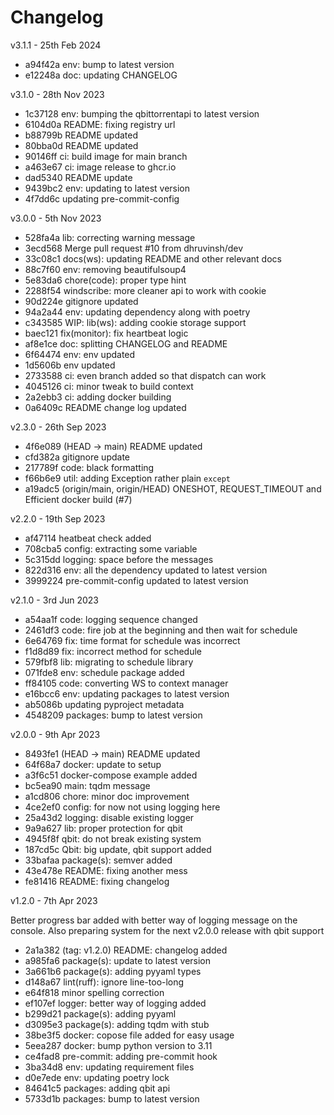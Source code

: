 # Changelog

v3.1.1 - 25th Feb 2024

- a94f42a env: bump to latest version
- e12248a doc: updating CHANGELOG

v3.1.0 - 28th Nov 2023

- 1c37128 env: bumping the qbittorrentapi to latest version
- 6104d0a README: fixing registry url
- b88799b README updated
- 80bba0d README updated
- 90146ff ci: build image for main branch
- a463e67 ci: image release to ghcr.io
- dad5340 README update
- 9439bc2 env: updating to latest version
- 4f7dd6c updating pre-commit-config

v3.0.0 - 5th Nov 2023

- 528fa4a lib: correcting warning message
- 3ecd568 Merge pull request #10 from dhruvinsh/dev
- 33c08c1 docs(ws): updating README and other relevant docs
- 88c7f60 env: removing beautifulsoup4
- 5e83da6 chore(code): proper type hint
- 2288f54 windscribe: more cleaner api to work with cookie
- 90d224e gitignore updated
- 94a2a44 env: updating dependency along with poetry
- c343585 WIP: lib(ws): adding cookie storage support
- baec121 fix(monitor): fix heartbeat logic
- af8e1ce doc: splitting CHANGELOG and README
- 6f64474 env: env updated
- 1d5606b env updated
- 2733588 ci: even branch added so that dispatch can work
- 4045126 ci: minor tweak to build context
- 2a2ebb3 ci: adding docker building
- 0a6409c README change log updated

v2.3.0 - 26th Sep 2023

- 4f6e089 (HEAD -> main) README updated
- cfd382a gitignore update
- 217789f code: black formatting
- f66b6e9 util: adding Exception rather plain `except`
- a19adc5 (origin/main, origin/HEAD) ONESHOT, REQUEST_TIMEOUT and Efficient docker build (#7)

v2.2.0 - 19th Sep 2023

- af47114 heatbeat check added
- 708cba5 config: extracting some variable
- 5c315dd logging: space before the messages
- 822d316 env: all the dependency updated to latest version
- 3999224 pre-commit-config updated to latest version

v2.1.0 - 3rd Jun 2023

- a54aa1f code: logging sequence changed
- 2461df3 code: fire job at the beginning and then wait for schedule
- 6e64769 fix: time format for schedule was incorrect
- f1d8d89 fix: incorrect method for schedule
- 579fbf8 lib: migrating to schedule library
- 071fde8 env: schedule package added
- ff84105 code: converting WS to context manager
- e16bcc6 env: updating packages to latest version
- ab5086b updating pyproject metadata
- 4548209 packages: bump to latest version

v2.0.0 - 9th Apr 2023

- 8493fe1 (HEAD -> main) README updated
- 64f68a7 docker: update to setup
- a3f6c51 docker-compose example added
- bc5ea90 main: tqdm message
- a1cd806 chore: minor doc improvement
- 4ce2ef0 config: for now not using logging here
- 25a43d2 logging: disable existing logger
- 9a9a627 lib: proper protection for qbit
- 4945f8f qbit: do not break existing system
- 187cd5c Qbit: big update, qbit support added
- 33bafaa package(s): semver added
- 43e478e README: fixing another mess
- fe81416 README: fixing changelog

v1.2.0 - 7th Apr 2023

Better progress bar added with better way of logging message on the console. Also preparing system for the next v2.0.0 release with qbit support

- 2a1a382 (tag: v1.2.0) README: changelog added
- a985fa6 package(s): update to latest version
- 3a661b6 package(s): adding pyyaml types
- d148a67 lint(ruff): ignore line-too-long
- e64f818 minor spelling correction
- ef107ef logger: better way of logging added
- b299d21 package(s): adding pyyaml
- d3095e3 package(s): adding tqdm with stub
- 38be3f5 docker: copose file added for easy usage
- 5eea287 docker: bump python version to 3.11
- ce4fad8 pre-commit: adding pre-commit hook
- 3ba34d8 env: updating requirement files
- d0e7ede env: updating poetry lock
- 84641c5 packages: adding qbit api
- 5733d1b packages: bump to latest version
